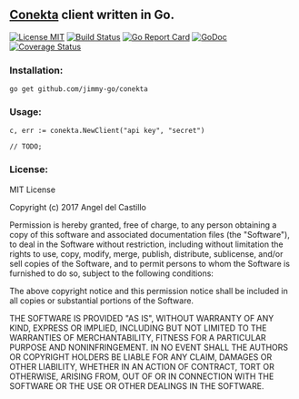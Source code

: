 ## [Conekta](https://www.conekta.com) client written in Go.

[![License MIT](https://img.shields.io/npm/l/express.svg)](http://opensource.org/licenses/MIT)
[![Build Status](https://travis-ci.org/jimmy-go/conekta.svg?branch=master)](https://travis-ci.org/jimmy-go/conekta)
[![Go Report Card](https://goreportcard.com/badge/github.com/jimmy-go/conekta)](https://goreportcard.com/report/github.com/jimmy-go/conekta)
[![GoDoc](http://godoc.org/github.com/jimmy-go/conekta?status.png)](http://godoc.org/github.com/jimmy-go/conekta)
[![Coverage Status](https://coveralls.io/repos/github/jimmy-go/conekta/badge.svg?branch=master)](https://coveralls.io/github/jimmy-go/conekta?branch=master)

### Installation:

```
go get github.com/jimmy-go/conekta
```

### Usage:

```
c, err := conekta.NewClient("api key", "secret")

// TODO;
```

### License:

MIT License

Copyright (c) 2017 Angel del Castillo

Permission is hereby granted, free of charge, to any person obtaining a copy
of this software and associated documentation files (the "Software"), to deal
in the Software without restriction, including without limitation the rights
to use, copy, modify, merge, publish, distribute, sublicense, and/or sell
copies of the Software, and to permit persons to whom the Software is
furnished to do so, subject to the following conditions:

The above copyright notice and this permission notice shall be included in all
copies or substantial portions of the Software.

THE SOFTWARE IS PROVIDED "AS IS", WITHOUT WARRANTY OF ANY KIND, EXPRESS OR
IMPLIED, INCLUDING BUT NOT LIMITED TO THE WARRANTIES OF MERCHANTABILITY,
FITNESS FOR A PARTICULAR PURPOSE AND NONINFRINGEMENT. IN NO EVENT SHALL THE
AUTHORS OR COPYRIGHT HOLDERS BE LIABLE FOR ANY CLAIM, DAMAGES OR OTHER
LIABILITY, WHETHER IN AN ACTION OF CONTRACT, TORT OR OTHERWISE, ARISING FROM,
OUT OF OR IN CONNECTION WITH THE SOFTWARE OR THE USE OR OTHER DEALINGS IN THE
SOFTWARE.
